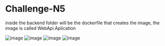 # Challenge-N5

inside the backend folder will be the dockerfile that creates the image, the image is called WebApi.Aplication

![image](https://github.com/francososa97/Challenge-N5/assets/48955963/d7d60a62-4480-4d08-9787-aebfb0aa4839)
![image](https://github.com/francososa97/Challenge-N5/assets/48955963/ccf71aac-9048-4ceb-b98e-86f64f4d1137)
![image](https://github.com/francososa97/Challenge-N5/assets/48955963/d2aaecac-724c-4305-9053-f08dd6c8c32a)
![image](https://github.com/francososa97/Challenge-N5/assets/48955963/979fba95-35b6-46a7-9705-f3f11a27421e)


